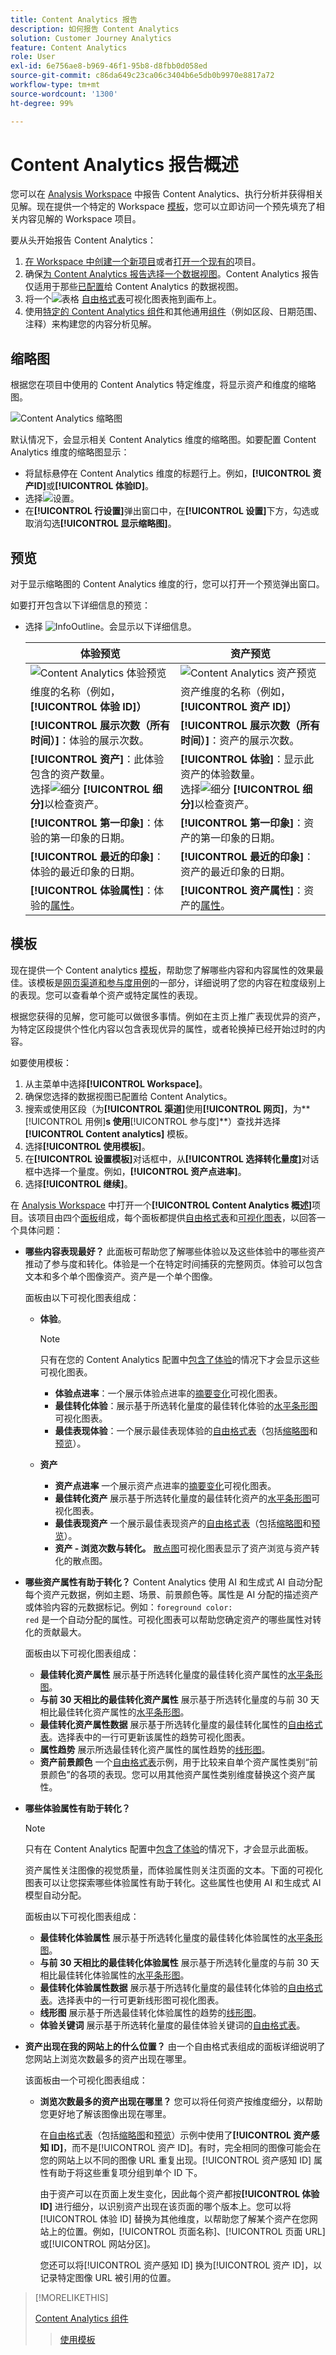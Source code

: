 ```yaml
---
title: Content Analytics 报告
description: 如何报告 Content Analytics
solution: Customer Journey Analytics
feature: Content Analytics
role: User
exl-id: 6e756ae8-b969-46f1-95b8-d8fbb0d058ed
source-git-commit: c86da649c23ca06c3404b6e5db0b9970e8817a72
workflow-type: tm+mt
source-wordcount: '1300'
ht-degree: 99%

---
```


# Content Analytics 报告概述

您可以在 [Analysis Workspace](/help/analysis-workspace/home.md) 中报告 Content Analytics、执行分析并获得相关见解。现在提供一个特定的 Workspace [模板](#template)，您可以立即访问一个预先填充了相关内容见解的 Workspace 项目。

要从头开始报告 Content Analytics：

1. [在 Workspace 中创建一个新项目](/help/analysis-workspace/build-workspace-project/create-projects.md)或者[打开一个现有的](/help/analysis-workspace/build-workspace-project/open-projects.md)项目。
1. 确保[为 Content Analytics 报告选择一个数据视图](/help/analysis-workspace/c-panels/panels.md#data-view)。Content Analytics 报告仅适用于那些[已配置](/help/content-analytics/config/configuration.md)给 Content Analytics 的数据视图。
1. 将一个![表格](/help/assets/icons/Table.svg) [自由格式表](/help/analysis-workspace/visualizations/freeform-table/freeform-table.md)可视化图表拖到画布上。
1. 使用[特定的 Content Analytics 组件](components.md)和其他通用[组件](/help/components/overview.md)（例如区段、日期范围、注释）来构建您的内容分析见解。

## 缩略图

根据您在项目中使用的 Content Analytics 特定维度，将显示资产和维度的缩略图。

![Content Analytics 缩略图](../assets/aca-thumbnails.png)

默认情况下，会显示相关 Content Analytics 维度的缩略图。如要配置 Content Analytics 维度的缩略图显示：

* 将鼠标悬停在 Content Analytics 维度的标题行上。例如，**[!UICONTROL 资产ID]**&#x200B;或&#x200B;**[!UICONTROL 体验ID]**。
* 选择![设置](/help/assets/icons/Setting.svg)。
* 在&#x200B;**[!UICONTROL 行设置]**&#x200B;弹出窗口中，在&#x200B;**[!UICONTROL 设置]**&#x200B;下方，勾选或取消勾选&#x200B;**[!UICONTROL 显示缩略图]**。


## 预览

对于显示缩略图的 Content Analytics 维度的行，您可以打开一个预览弹出窗口。

如要打开包含以下详细信息的预览：

* 选择 ![InfoOutline](/help/assets/icons/InfoOutline.svg)。会显示以下详细信息。

  | 体验预览 | 资产预览 |
  |---|---|
  | ![Content Analytics 体验预览](../assets/aca-experience-preview.png) | ![Content Analytics 资产预览](../assets/aca-asset-preview.png) |
  | 维度的名称（例如，**[!UICONTROL 体验 ID]）** | 资产维度的名称（例如，**[!UICONTROL 资产 ID]）** |
  | **[!UICONTROL 展示次数（所有时间）]**：体验的展示次数。 | **[!UICONTROL 展示次数（所有时间）]**：资产的展示次数。 |
  | **[!UICONTROL 资产]**：此体验包含的资产数量。<br/>选择![细分](/help/assets/icons/Breakdown.svg) **[!UICONTROL 细分]**&#x200B;以检查资产。 | **[!UICONTROL 体验]**：显示此资产的体验数量。<br/>选择![细分](/help/assets/icons/Breakdown.svg) **[!UICONTROL 细分]**&#x200B;以检查资产。 |
  | **[!UICONTROL 第一印象]**：体验的第一印象的日期。 | **[!UICONTROL 第一印象]**：资产的第一印象的日期。 |
  | **[!UICONTROL 最近的印象]**：体验的最近印象的日期。 | **[!UICONTROL 最近的印象]**：资产的最近印象的日期。 |
  | **[!UICONTROL 体验属性]**：体验的[属性](/help/content-analytics/report/components.md#experience-attributes)。 | **[!UICONTROL 资产属性]**：资产的[属性](/help/content-analytics/report/components.md#asset-attributes)。 |


## 模板

现在提供一个 Content analytics [模板](/help/analysis-workspace/templates/use-templates.md)，帮助您了解哪些内容和内容属性的效果最佳。该模板是[网页渠道和参与度用例](/help/analysis-workspace/templates/use-templates.md#web-engagement)的一部分，详细说明了您的内容在粒度级别上的表现。您可以查看单个资产或特定属性的表现。

根据您获得的见解，您可能可以做很多事情。例如在主页上推广表现优异的资产，为特定区段提供个性化内容以包含表现优异的属性，或者轮换掉已经开始过时的内容。

如要使用模板：

1. 从主菜单中选择&#x200B;**[!UICONTROL Workspace]**。
1. 确保您选择的数据视图已配置给 Content Analytics。
1. 搜索或使用区段（为&#x200B;**[!UICONTROL 渠道]**&#x200B;使用&#x200B;**[!UICONTROL 网页]**，为**[!UICONTROL 用例]**s 使用&#x200B;**[!UICONTROL 参与度]**）查找并选择 **[!UICONTROL Content analytics]** 模板。
1. 选择&#x200B;**[!UICONTROL 使用模板]**。
1. 在&#x200B;**[!UICONTROL 设置模板]**&#x200B;对话框中，从&#x200B;**[!UICONTROL 选择转化量度]**&#x200B;对话框中选择一个量度。例如，**[!UICONTROL 资产点进率]**。
1. 选择&#x200B;**[!UICONTROL 继续]**。

在 [Analysis Workspace](/help/analysis-workspace/home.md) 中打开一个&#x200B;**[!UICONTROL Content Analytics 概述]**&#x200B;项目。该项目由四个[面板](/help/analysis-workspace/c-panels/panels.md)组成，每个面板都提供[自由格式表](/help/analysis-workspace/visualizations/freeform-table/freeform-table.md)和[可视化图表](/help/analysis-workspace/visualizations/freeform-analysis-visualizations.md)，以回答一个具体问题：

* **哪些内容表现最好？**
此面板可帮助您了解哪些体验以及这些体验中的哪些资产推动了参与度和转化。体验是一个在特定时间捕获的完整网页。体验可以包含文本和多个单个图像资产。资产是一个单个图像。

  面板由以下可视化图表组成：

   * **体验**。

     >[!NOTE]
     >
     >只有在您的 Content Analytics 配置中[包含了体验](/help/content-analytics/config/guided.md#experience-capture-and-definition)的情况下才会显示这些可视化图表。
     > 

      * **体验点进率**：一个展示体验点进率的[摘要变化](/help/analysis-workspace/visualizations/summary-number-change.md)可视化图表。
      * **最佳转化体验**：展示基于所选转化量度的最佳转化体验的[水平条形图](/help/analysis-workspace/visualizations/horizontal-bar.md)可视化图表。
      * **最佳表现体验**：一个展示最佳表现体验的[自由格式表](/help/analysis-workspace/visualizations/freeform-table/freeform-table.md)（包括[缩略图](#thumbnails)和[预览](#previews)）。

   * **资产**

      * **资产点进率**
一个展示资产点进率的[摘要变化](/help/analysis-workspace/visualizations/summary-number-change.md)可视化图表。
      * **最佳转化资产**
展示基于所选转化量度的最佳转化资产的[水平条形图](/help/analysis-workspace/visualizations/horizontal-bar.md)可视化图表。
      * **最佳表现资产**
一个展示最佳表现资产的[自由格式表](/help/analysis-workspace/visualizations/freeform-table/freeform-table.md)（包括[缩略图](#thumbnails)和[预览](#previews)）。
      * **资产 - 浏览次数与转化。**
[散点图](/help/analysis-workspace/visualizations/scatterplot.md)可视化图表显示了资产浏览与资产转化的散点图。

* **哪些资产属性有助于转化？**
Content Analytics 使用 AI 和生成式 AI 自动分配每个资产元数据，例如主题、场景、前景颜色等。属性是 AI 分配的描述资产或体验内容的元数据标记。例如：<code>foreground color: red</code> 是一个自动分配的属性。可视化图表可以帮助您确定资产的哪些属性对转化的贡献最大。

  面板由以下可视化图表组成：

   * **最佳转化资产属性**
展示基于所选转化量度的最佳转化资产属性的[水平条形图](/help/analysis-workspace/visualizations/horizontal-bar.md)。
   * **与前 30 天相比的最佳转化资产属性**
展示基于所选转化量度的与前 30 天相比最佳转化资产属性的[水平条形图](/help/analysis-workspace/visualizations/horizontal-bar.md)。
   * **最佳转化资产属性数据**
展示基于所选转化量度的最佳转化属性的[自由格式表](/help/analysis-workspace/visualizations/freeform-table/freeform-table.md)。选择表中的一行可更新该属性的趋势可视化图表。
   * **属性趋势**
展示所选最佳转化资产属性的属性趋势的[线形图](/help/analysis-workspace/visualizations/line.md)。
   * **资产前景颜色**
一个[自由格式表](/help/analysis-workspace/visualizations/freeform-table/freeform-table.md)示例，用于比较来自单个资产属性类别“前景颜色”的各项的表现。您可以用其他资产属性类别维度替换这个资产属性。

* **哪些体验属性有助于转化？**

  >[!NOTE]
  >
  >只有在 Content Analytics 配置中[包含了体验](/help/content-analytics/config/guided.md#experience-capture-and-definition)的情况下，才会显示此面板。
  > 

  资产属性关注图像的视觉质量，而体验属性则关注页面的文本。下面的可视化图表可以让您探索哪些体验属性有助于转化。这些属性也使用 AI 和生成式 AI 模型自动分配。

  面板由以下可视化图表组成：

   * **最佳转化体验属性**
展示基于所选转化量度的最佳转化体验属性的[水平条形图](/help/analysis-workspace/visualizations/horizontal-bar.md)。
   * **与前 30 天相比的最佳转化体验属性**
展示基于所选转化量度的与前 30 天相比最佳转化体验属性的[水平条形图](/help/analysis-workspace/visualizations/horizontal-bar.md)。
   * **最佳转化体验属性数据**
展示基于所选转化量度的最佳转化体验的[自由格式表](/help/analysis-workspace/visualizations/freeform-table/freeform-table.md)。选择表中的一行可更新线形图可视化图表。
   * **线形图**
展示基于所选最佳转化体验属性的趋势的[线形图](/help/analysis-workspace/visualizations/line.md)。
   * **体验关键词**
展示基于所选转化量度的最佳体验关键词的[自由格式表](/help/analysis-workspace/visualizations/freeform-table/freeform-table.md)。

* **资产出现在我的网站上的什么位置？**
由一个自由格式表组成的面板详细说明了您网站上浏览次数最多的资产出现在哪里。

  该面板由一个可视化图表组成：

   * **浏览次数最多的资产出现在哪里？**
您可以将任何资产按维度细分，以帮助您更好地了解该图像出现在哪里。

     在[自由格式表](/help/analysis-workspace/visualizations/freeform-table/freeform-table.md)（包括[缩略图](#thumbnails)和[预览](#previews)）示例中使用了&#x200B;**[!UICONTROL 资产感知 ID]**，而不是[!UICONTROL 资产 ID]。有时，完全相同的图像可能会在您的网站上以不同的图像 URL 重复出现。[!UICONTROL 资产感知 ID] 属性有助于将这些重复项分组到单个 ID 下。

     由于资产可以在页面上发生变化，因此每个资产都按&#x200B;**[!UICONTROL 体验 ID]** 进行细分，以识别资产出现在该页面的哪个版本上。您可以将[!UICONTROL 体验 ID] 替换为其他维度，以帮助您了解某个资产在您网站上的位置。例如，[!UICONTROL 页面名称]、[!UICONTROL 页面 URL] 或[!UICONTROL 网站分区]。

     您还可以将[!UICONTROL 资产感知 ID] 换为[!UICONTROL 资产 ID]，以记录特定图像 URL 被引用的位置。


>[!MORELIKETHIS]
>
>[Content Analytics 组件](components.md)
>>[使用模板](/help/analysis-workspace/templates/use-templates.md#web-engagement)
>

